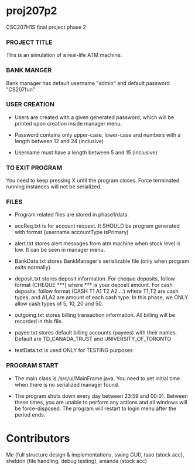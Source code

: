 # proj207p2
CSC207H1S final project phase 2

### PROJECT TITLE
This is an simulation of a real-life ATM machine.

### BANK MANGER
Bank manager has default username "admin" and default password "CS207fun"

### USER CREATION

- Users are created with a given generated password, which will be printed upon creation inside manager menu.
    
- Password contains only upper-case, lower-case and numbers with a length between 12 and 24 (inclusive)
    
- Username must have a length between 5 and 15 (inclusive)

### TO EXIT PROGRAM
You need to keep pressing X until the program closes. Force terminated running instances will not be serialized.

### FILES
- Program related files are stored in phase1/data.
    
- accReq.txt is for account request. It SHOULD be program generated with format (username accountType isPrimary)
    
- alert.txt stores alert messages from atm machine when stock level is low. It can be seen in manager menu.
    
- BankData.txt stores BankManager's serializable file (only when program exits normally).
    
- deposit.txt stores deposit information. For cheque deposits, follow format (CHEQUE \*\*\*) where \*\*\* is your deposit amount. For cash deposits, follow format (CASH T1 A1 T2 A2 ...) where T1,T2 are cash types, and A1,A2 are amount of each cash type. In this phase, we ONLY allow cash types of 5, 10, 20 and 50.
      
- outgoing.txt stores billing transaction information. All billing will be recorded in this file.
    
- payee.txt stores default billing accounts (payees) with their names. Default are TD_CANADA_TRUST and UNIVERSITY_OF_TORONTO
      
- testData.txt is used ONLY for TESTING purposes

### PROGRAM START
- The main class is /src/ui/MainFrame.java. You need to set initial time when there is no serialized manager found.

- The program shuts down every day between 23:59 and 00:01. Between these times, you are unable to perform any actions and all windows will be force-disposed. The program will restart to login menu after the period ends.


# Contributors
Me (full structure design & implementations, swing GUI), tsao (stock acc), sheldon (file handling, debug testing), amanda (stock acc)
